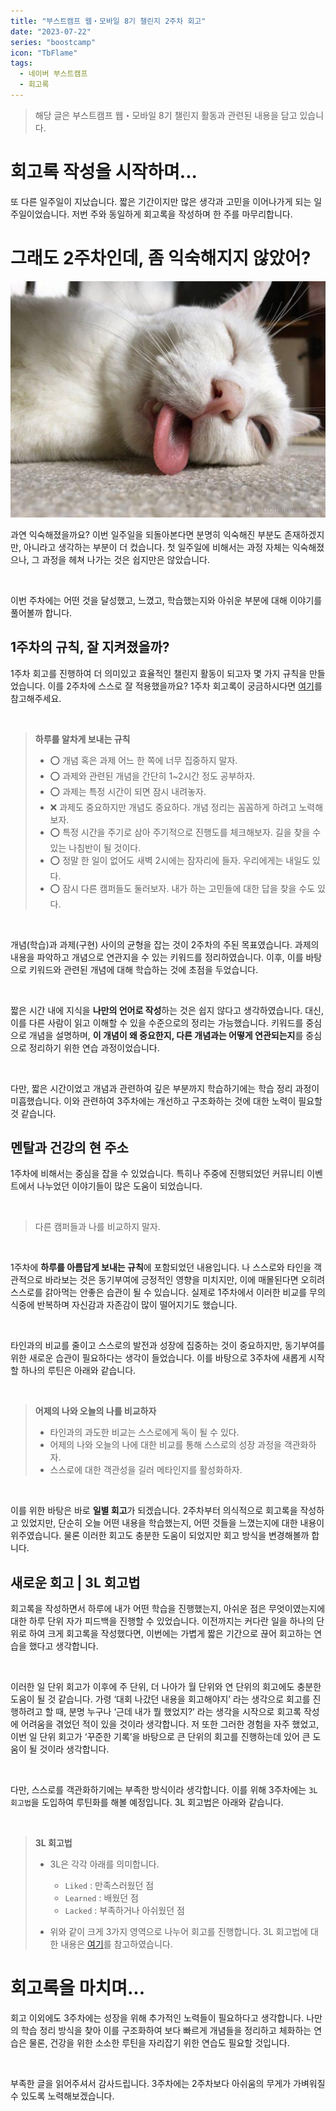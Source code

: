 ```yaml
---
title: "부스트캠프 웹・모바일 8기 챌린지 2주차 회고"
date: "2023-07-22"
series: "boostcamp"
icon: "TbFlame"
tags:
  - 네이버 부스트캠프
  - 회고록
---
```


> 해당 글은 부스트캠프 웹・모바일 8기 챌린지 활동과 관련된 내용을 담고 있습니다.

# 회고록 작성을 시작하며...

또 다른 일주일이 지났습니다. 짧은 기간이지만 많은 생각과 고민을 이어나가게 되는 일주일이었습니다. 저번 주와 동일하게 회고록을 작성하며 한 주를 마무리합니다.

# 그래도 2주차인데, 좀 익숙해지지 않았어?

![그래도 하루에 12시간씩은 꼬박 투자하는데, 2주 정도 했으면 익숙해지지 않았을까?](cat.png)

과연 익숙해졌을까요? 이번 일주일을 되돌아본다면 분명히 익숙해진 부분도 존재하겠지만, 아니라고 생각하는 부분이 더 컸습니다. 첫 일주일에 비해서는 과정 자체는 익숙해졌으나, 그 과정을 헤쳐 나가는 것은 쉽지만은 않았습니다.

<br/>

이번 주차에는 어떤 것을 달성했고, 느꼈고, 학습했는지와 아쉬운 부분에 대해 이야기를 풀어볼까 합니다.

## 1주차의 규칙, 잘 지켜졌을까?

1주차 회고를 진행하여 더 의미있고 효율적인 챌린지 활동이 되고자 몇 가지 규칙을 만들었습니다. 이를 2주차에 스스로 잘 적용했을까요? 1주차 회고록이 궁금하시다면 [여기](https://velog.io/@pexe99/2023-부스트캠프-Web-Mobile-8기-1주차-회고)를 참고해주세요.

<br/>

> **하루를 알차게 보내는 규칙**
>
> - ⭕ 개념 혹은 과제 어느 한 쪽에 너무 집중하지 말자.
> - ⭕ 과제와 관련된 개념을 간단히 1~2시간 정도 공부하자.
> - ⭕ 과제는 특정 시간이 되면 잠시 내려놓자.
> - ❌ 과제도 중요하지만 개념도 중요하다. 개념 정리는 꼼꼼하게 하려고 노력해보자.
> - ⭕ 특정 시간을 주기로 삼아 주기적으로 진행도를 체크해보자. 길을 찾을 수 있는 나침반이 될 것이다.
> - ⭕ 정말 한 일이 없어도 새벽 2시에는 잠자리에 들자. 우리에게는 내일도 있다.
> - ⭕ 잠시 다른 캠퍼들도 둘러보자. 내가 하는 고민들에 대한 답을 찾을 수도 있다.

<br/>

개념(학습)과 과제(구현) 사이의 균형을 잡는 것이 2주차의 주된 목표였습니다. 과제의 내용을 파악하고 개념으로 연관지을 수 있는 키워드를 정리하였습니다. 이후, 이를 바탕으로 키워드와 관련된 개념에 대해 학습하는 것에 초점을 두었습니다.

<br/>

짧은 시간 내에 지식을 **나만의 언어로 작성**하는 것은 쉽지 않다고 생각하였습니다. 대신, 이를 다른 사람이 읽고 이해할 수 있을 수준으로의 정리는 가능했습니다. 키워드를 중심으로 개념을 설명하며, **이 개념이 왜 중요한지, 다른 개념과는 어떻게 연관되는지**를 중심으로 정리하기 위한 연습 과정이었습니다.

<br/>

다만, 짧은 시간이었고 개념과 관련하여 깊은 부분까지 학습하기에는 학습 정리 과정이 미흡했습니다. 이와 관련하여 3주차에는 개선하고 구조화하는 것에 대한 노력이 필요할 것 같습니다.

## 멘탈과 건강의 현 주소

1주차에 비해서는 중심을 잡을 수 있었습니다. 특히나 주중에 진행되었던 커뮤니티 이벤트에서 나누었던 이야기들이 많은 도움이 되었습니다.

<br/>

> 다른 캠퍼들과 나를 비교하지 말자.

<br/>

1주차에 **하루를 아름답게 보내는 규칙**에 포함되었던 내용입니다. 나 스스로와 타인을 객관적으로 바라보는 것은 동기부여에 긍정적인 영향을 미치지만, 이에 매몰된다면 오히려 스스로를 갉아먹는 안좋은 습관이 될 수 있습니다. 실제로 1주차에서 이러한 비교를 무의식중에 반복하며 자신감과 자존감이 많이 떨어지기도 했습니다.

<br/>

타인과의 비교를 줄이고 스스로의 발전과 성장에 집중하는 것이 중요하지만, 동기부여를 위한 새로운 습관이 필요하다는 생각이 들었습니다. 이를 바탕으로 3주차에 새롭게 시작할 하나의 루틴은 아래와 같습니다.

<br/>

> **어제의 나와 오늘의 나를 비교하자**
>
> - 타인과의 과도한 비교는 스스로에게 독이 될 수 있다.
> - 어제의 나와 오늘의 나에 대한 비교를 통해 스스로의 성장 과정을 객관화하자.
> - 스스로에 대한 객관성을 길러 메타인지를 활성화하자.

<br/>

이를 위한 바탕은 바로 **일별 회고**가 되겠습니다. 2주차부터 의식적으로 회고록을 작성하고 있었지만, 단순히 오늘 어떤 내용을 학습했는지, 어떤 것들을 느꼈는지에 대한 내용이 위주였습니다. 물론 이러한 회고도 충분한 도움이 되었지만 회고 방식을 변경해볼까 합니다.

## 새로운 회고 | 3L 회고법

회고록을 작성하면서 하루에 내가 어떤 학습을 진행했는지, 아쉬운 점은 무엇이였는지에 대한 하루 단위 자가 피드백을 진행할 수 있었습니다. 이전까지는 커다란 일을 하나의 단위로 하여 크게 회고록을 작성했다면, 이번에는 가볍게 짧은 기간으로 끊어 회고하는 연습을 했다고 생각합니다.

<br/>

이러한 일 단위 회고가 이후에 주 단위, 더 나아가 월 단위와 연 단위의 회고에도 충분한 도움이 될 것 같습니다. 가령 ‘대회 나갔던 내용을 회고해야지’ 라는 생각으로 회고를 진행하려고 할 때, 분명 누구나 ‘근데 내가 뭘 했었지?’ 라는 생각을 시작으로 회고록 작성에 어려움을 겪었던 적이 있을 것이라 생각합니다. 저 또한 그러한 경험을 자주 했었고, 이번 일 단위 회고가 ‘꾸준한 기록’을 바탕으로 큰 단위의 회고를 진행하는데 있어 큰 도움이 될 것이라 생각합니다.

<br/>

다만, 스스로를 객관화하기에는 부족한 방식이라 생각합니다. 이를 위해 3주차에는 `3L 회고법`을 도입하여 루틴화를 해볼 예정입니다. 3L 회고법은 아래와 같습니다.

<br/>

> **3L 회고법**
>
> - 3L은 각각 아래를 의미합니다.
>
>   - `Liked` : 만족스러웠던 점
>   - `Learned` : 배웠던 점
>   - `Lacked` : 부족하거나 아쉬웠던 점
>
> - 위와 같이 크게 3가지 영역으로 나누어 회고를 진행합니다. 3L 회고법에 대한 내용은 [여기](https://velog.io/@alstnsrl98/%EC%95%A0%EC%9E%90%EC%9D%BC%EA%B3%BC-%EC%8A%A4%ED%94%84%EB%A6%B0%ED%8A%B8-%EA%B7%B8%EB%A6%AC%EA%B3%A0-%ED%9A%8C%EA%B3%A0)를 참고하였습니다.

# 회고록을 마치며...

회고 이외에도 3주차에는 성장을 위해 추가적인 노력들이 필요하다고 생각합니다. 나만의 학습 정리 방식을 찾아 이를 구조화하여 보다 빠르게 개념들을 정리하고 체화하는 연습은 물론, 건강을 위한 소소한 루틴을 자리잡기 위한 연습도 필요할 것입니다.

<br/>

부족한 글을 읽어주셔서 감사드립니다. 3주차에는 2주차보다 아쉬움의 무게가 가벼워질 수 있도록 노력해보겠습니다.
